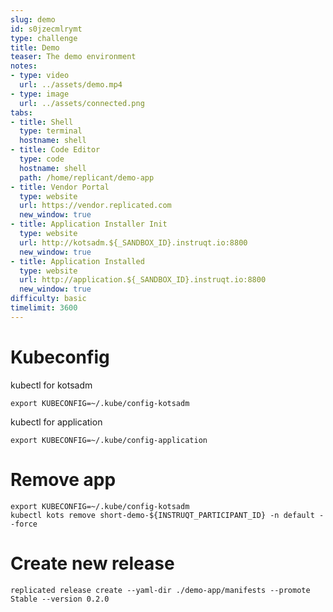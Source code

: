 ```yaml
---
slug: demo
id: s0jzecmlrymt
type: challenge
title: Demo
teaser: The demo environment
notes:
- type: video
  url: ../assets/demo.mp4
- type: image
  url: ../assets/connected.png
tabs:
- title: Shell
  type: terminal
  hostname: shell
- title: Code Editor
  type: code
  hostname: shell
  path: /home/replicant/demo-app
- title: Vendor Portal
  type: website
  url: https://vendor.replicated.com
  new_window: true
- title: Application Installer Init
  type: website
  url: http://kotsadm.${_SANDBOX_ID}.instruqt.io:8800
  new_window: true
- title: Application Installed
  type: website
  url: http://application.${_SANDBOX_ID}.instruqt.io:8800
  new_window: true
difficulty: basic
timelimit: 3600
---
```


Kubeconfig
==========

kubectl for kotsadm
```
export KUBECONFIG=~/.kube/config-kotsadm
```

kubectl for application
```
export KUBECONFIG=~/.kube/config-application
```


Remove app
==========

```shell
export KUBECONFIG=~/.kube/config-kotsadm
kubectl kots remove short-demo-${INSTRUQT_PARTICIPANT_ID} -n default --force
```

Create new release
==================

```shell
replicated release create --yaml-dir ./demo-app/manifests --promote Stable --version 0.2.0
```

